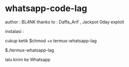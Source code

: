# whatsapp-code-lag
author : BL4NK
thanks to : Daffa_Arif , Jackpot 0day exploit

instalasi :

cukup ketik
$chmod +x termux-whatsapp-lag

$./termux-whatsapp-lag

lalu kirim ke Whatsapp 
